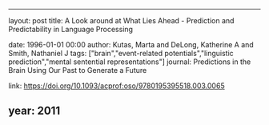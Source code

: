 ---
layout: post
title: A Look around at What Lies Ahead - Prediction and Predictability in Language Processing

date: 1996-01-01 00:00
author: Kutas, Marta and DeLong, Katherine A and Smith, Nathaniel J
tags: ["brain","event-related potentials","linguistic prediction","mental sentential representations"]
journal: Predictions in the Brain Using Our Past to Generate a Future

link: https://doi.org/10.1093/acprof:oso/9780195395518.003.0065

year: 2011
------